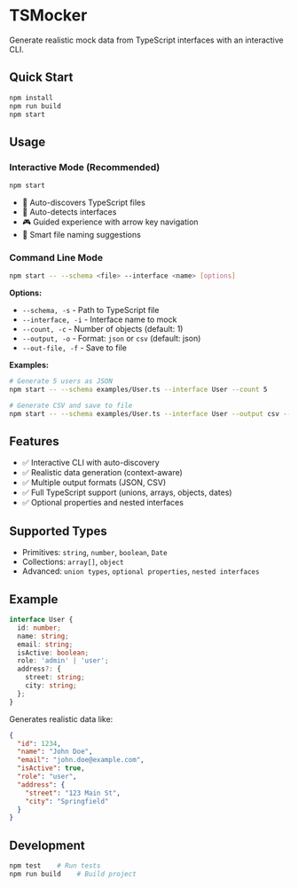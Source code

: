 # TSMocker

Generate realistic mock data from TypeScript interfaces with an interactive CLI.

## Quick Start

```bash
npm install
npm run build
npm start
```

## Usage

### Interactive Mode (Recommended)
```bash
npm start
```
- 📁 Auto-discovers TypeScript files
- 🔧 Auto-detects interfaces  
- 🎮 Guided experience with arrow key navigation
- 💾 Smart file naming suggestions

### Command Line Mode
```bash
npm start -- --schema <file> --interface <name> [options]
```

**Options:**
- `--schema, -s` - Path to TypeScript file
- `--interface, -i` - Interface name to mock
- `--count, -c` - Number of objects (default: 1)
- `--output, -o` - Format: `json` or `csv` (default: json)
- `--out-file, -f` - Save to file

**Examples:**
```bash
# Generate 5 users as JSON
npm start -- --schema examples/User.ts --interface User --count 5

# Generate CSV and save to file
npm start -- --schema examples/User.ts --interface User --output csv --out-file users.csv
```

## Features

- ✅ Interactive CLI with auto-discovery
- ✅ Realistic data generation (context-aware)
- ✅ Multiple output formats (JSON, CSV)
- ✅ Full TypeScript support (unions, arrays, objects, dates)
- ✅ Optional properties and nested interfaces

## Supported Types

- Primitives: `string`, `number`, `boolean`, `Date`
- Collections: `array[]`, `object`
- Advanced: `union types`, `optional properties`, `nested interfaces`

## Example

```typescript
interface User {
  id: number;
  name: string;
  email: string;
  isActive: boolean;
  role: 'admin' | 'user';
  address?: {
    street: string;
    city: string;
  };
}
```

Generates realistic data like:
```json
{
  "id": 1234,
  "name": "John Doe", 
  "email": "john.doe@example.com",
  "isActive": true,
  "role": "user",
  "address": {
    "street": "123 Main St",
    "city": "Springfield"
  }
}
```

## Development

```bash
npm test    # Run tests
npm run build    # Build project
``` 